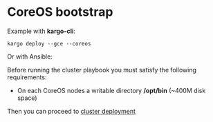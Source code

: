 CoreOS bootstrap
===============

Example with **kargo-cli**:

```
kargo deploy --gce --coreos
```

Or with Ansible:

Before running the cluster playbook you must satisfy the following requirements:

* On each CoreOS nodes a writable directory **/opt/bin** (~400M disk space)

Then you can proceed to [cluster deployment](#run-deployment)
